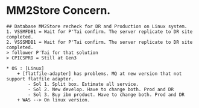 # MM2Store Concern.
    ## Database MM2Store recheck for DR and Production on Linux system.
    1. VSSMFDB1 = Wait for P'Tai confirm. The server replicate to DR site completed.
    2. VSSSMDB1 = Wait for P'Tai confirm. The server replicate to DR site completed.
    > follower P'Tai for that solution
    > CPICSPRD = Still at Gen3

    * OS : [Linux]
        + [flatfile-adapter] has problems. MQ at new version that not support flatfile adapter.
            - Sol 1. Split box. Estimate all service.
            - Sol 2. New develop. Have to change both. Prod and DR
            - Sol 3. Buy ibm product. Have to change both. Prod and DR
        + WAS --> On linux version.
